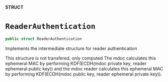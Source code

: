 **STRUCT**

# `ReaderAuthentication`

```swift
public struct ReaderAuthentication
```

Implements the intermediate structure for reader authentication

This structure is not transfered, only computed
The mdoc calculates this ephemeral MAC by performing KDF(ECDH(mdoc private key, reader ephemeral public key)) and the mdoc reader calculates this ephemeral MAC by performing KDF(ECDH(mdoc public key, reader ephemeral private key)).
